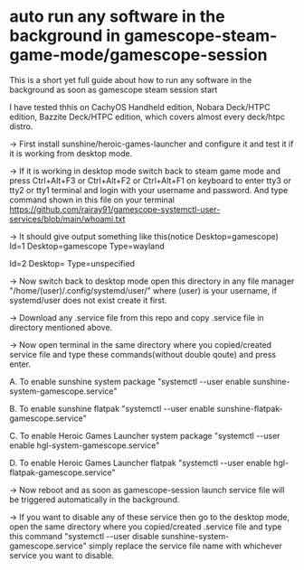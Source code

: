 # auto run any software in the background in gamescope-steam-game-mode/gamescope-session
This is a short yet full guide about how to run any software in the background as soon as gamescope steam session start

I have tested thhis on CachyOS Handheld edition, Nobara Deck/HTPC edition, Bazzite Deck/HTPC edition, which covers almost every deck/htpc distro.

-> First install sunshine/heroic-games-launcher and configure it and test it if it is working from desktop mode.

-> If it is working in desktop mode switch back to steam game mode and press Ctrl+Alt+F3 or Ctrl+Alt+F2 or Ctrl+Alt+F1 on keyboard to enter tty3 or tty2 or tty1 terminal and login with your username and password. And type command shown in this file on your terminal https://github.com/rairay91/gamescope-systemctl-user-services/blob/main/whoami.txt

-> It should give output something like this(notice Desktop=gamescope)
Id=1
Desktop=gamescope
Type=wayland

Id=2
Desktop=
Type=unspecified

-> Now switch back to desktop mode open this directory in any file manager "/home/(user)/.config/systemd/user/" where (user) is your username, if systemd/user does not exist create it first.

-> Download any .service file from this repo and copy .service file in directory mentioned above.

-> Now open terminal in the same directory where you copied/created service file and type these commands(without double qoute) and press enter.

A. To enable sunshine system package
"systemctl --user enable sunshine-system-gamescope.service"

B. To enable sunshine flatpak
"systemctl --user enable sunshine-flatpak-gamescope.service"

C. To enable Heroic Games Launcher system package
"systemctl --user enable hgl-system-gamescope.service"

D. To enable Heroic Games Launcher flatpak
"systemctl --user enable hgl-flatpak-gamescope.service"

-> Now reboot and as soon as gamescope-session launch service file will be triggered automatically in the background.

-> If you want to disable any of these service then go to the desktop mode, open the same directory where you copied/created .service file and type this command "systemctl --user disable sunshine-system-gamescope.service" simply replace the service file name with whichever service you want to disable.
